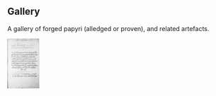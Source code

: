 ## Gallery

A gallery of forged papyri (alledged or proven), and related
artefacts.

[![](/images/Hamon_thumb.jpg)](/gallery1.md)
